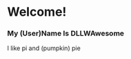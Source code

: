 <!DOCTYPE HTML>
<html>
  <head>
    <link rel="stylesheet" href="style.css">
  </head>
  <body>
    <h1>Welcome!</h1>
    <h3>My (User)Name Is DLLWAwesome</h3>
    <p>I like pi and (pumpkin) pie</p>
  </body>
</html>
